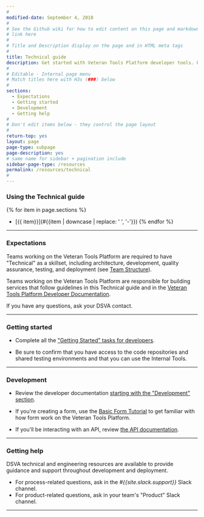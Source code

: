 ```yaml
---
#
modified-date: September 4, 2018
#
# See the Github wiki for how to edit content on this page and markdown styles you can use:
# link here
#
# Title and Description display on the page and in HTML meta tags
#
title: Technical guide
description: Get started with Veteran Tools Platform developer tools. Find technical resources, tools, and examples you can use throughout the <i>Digital Delivery</i> lifecycle.
#
# Editable - Internal page menu
# Match titles here with H3s (###) below
#
sections:
  - Expectations
  - Getting started
  - Development
  - Getting help
#
# Don't edit items below - they control the page layout
#
return-top: yes
layout: page
page-type: subpage
page-description: yes
# same name for sidebar + pagination include
sidebar-page-type: /resources
permalink: /resources/technical
#
---
```


### Using the Technical guide

{% for item in page.sections %}
* [{{ item}}](#{{item | downcase | replace: ' ', '-'}})
{% endfor %}

<hr>

### Expectations

Teams working on the Veteran Tools Platform are required to have "Technical" as a skillset, including architecture, development, quality assurance, testing, and deployment (see [Team Structure]({{site.baseurl}}/resources/more/team-structure#team-roles)).

Teams working on the Veteran Tools Platform are responsible for building services that follow guidelines in this Technical guide and in the <a href="https://department-of-veterans-affairs.github.io/va-digital-services-platform-docs/docs/vets-developer-docs/getting-started.html" target="_blank">Veteran Tools Platform Developer Documentation</a>.

If you have any questions, ask your DSVA contact.

<hr>


### Getting started

* Complete all the <a href="https://department-of-veterans-affairs.github.io/va-digital-services-platform-docs/docs/vets-developer-docs/getting-started.html#getting-started" target="_blank">"Getting Started" tasks for developers</a>.

* Be sure to confirm that you have access to the code repositories and shared testing environments and that you can use the Internal Tools.

<hr>

### Development

* Review the developer documentation <a href="https://department-of-veterans-affairs.github.io/va-digital-services-platform-docs/docs/vets-developer-docs/getting-started.html#development" target="_blank">starting with the "Development" section</a>.

* If you're creating a form, use the <a href="https://department-of-veterans-affairs.github.io/va-digital-services-platform-docs/docs/vets-developer-docs/vets-website/forms/form-tutorial.html" target="_blank">Basic Form Tutorial</a> to get familiar with how form work on the Veteran Tools Platform.

* If you'll be interacting with an API, review <a href="https://department-of-veterans-affairs.github.io/va-digital-services-platform-docs/docs/vets-developer-docs/vets-api/vets-api-readme.html" target="_blank">the API documentation</a>.

<hr>

### Getting help

DSVA technical and engineering resources are available to provide guidance and support throughout development and deployment.

* For process-related questions, ask in the *#{{site.slack.support}}* Slack channel.
* For product-related questions, ask in your team's "Product" Slack channel.

<hr>
